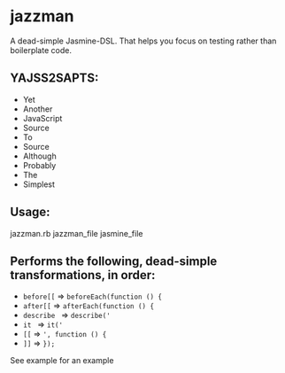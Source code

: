 # jazzman
 A dead-simple Jasmine-DSL. That helps you focus on testing rather than
 boilerplate code.

## YAJSS2SAPTS:
 - Yet
 - Another
 - JavaScript
 - Source
 - To
 - Source
 - Although
 - Probably
 - The
 - Simplest

## Usage:
 jazzman.rb jazzman_file jasmine_file

## Performs the following, dead-simple transformations, in order:
 - `before[[` => `beforeEach(function () {`
 - `after[[` => `afterEach(function () {`
 - `describe ` => `describe('`
 - `it ` => `it('`
 - `[[` => `', function () {`
 - `]]` => `});`

 See example for an example
